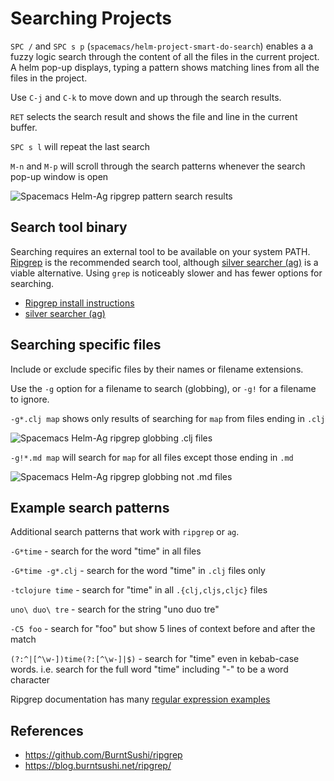 # Searching Projects

`SPC /` and `SPC s p` (`spacemacs/helm-project-smart-do-search`) enables a a fuzzy logic search through the content of all the files in the current project.  A helm pop-up displays, typing a pattern shows matching lines from all the files in the project.

Use `C-j` and `C-k` to move down and up through the search results.

`RET` selects the search result and shows the file and line in the current buffer.

`SPC s l` will repeat the last search

`M-n` and `M-p` will scroll through the search patterns whenever the search pop-up window is open

![Spacemacs Helm-Ag ripgrep pattern search results](/images/spacemacs-helm-ag-ripgrep-pattern-search.png)


## Search tool binary
Searching requires an external tool to be available on your system PATH. [Ripgrep](https://github.com/BurntSushi/ripgrep) is the recommended search tool, although [silver searcher (ag)](/alternative-tooling/silversearcher-ag.md) is a viable alternative.  Using `grep` is noticeably slower and has fewer options for searching.

* [Ripgrep install instructions](https://github.com/BurntSushi/ripgrep#installation)
* [silver searcher (ag)](/alternative-tooling/silversearcher-ag.md)


## Searching specific files
Include or exclude specific files by their names or filename extensions.

Use the `-g` option for a filename to search (globbing), or `-g!` for a filename to ignore.

`-g*.clj map` shows only results of searching for `map` from files ending in `.clj`

![Spacemacs Helm-Ag ripgrep globbing .clj files](/images/spacemacs-helm-ag-ripgrep-globbing-clj.png)

`-g!*.md map` will search for `map` for all files except those ending in `.md`

![Spacemacs Helm-Ag ripgrep globbing not .md files](/images/spacemacs-heml-ag-ripgrep-globbing-not-md.png)

## Example search patterns
Additional search patterns that work with `ripgrep` or `ag`.

`-G*time` - search for the word "time" in all files

`-G*time -g*.clj` - search for the word "time" in `.clj` files only

`-tclojure time` - search for "time" in all `.{clj,cljs,cljc}` files

`uno\ duo\ tre` - search for the string "uno duo tre"

`-C5 foo` - search for "foo" but show 5 lines of context before and after the match

`(?:^|[^\w-])time(?:[^\w-]|$)` - search for "time" even in kebab-case words. i.e. search for the full word "time" including "-" to be a word character

Ripgrep documentation has many [regular expression examples](https://docs.rs/regex/1.3.6/regex/#syntax)

## References
* https://github.com/BurntSushi/ripgrep
* https://blog.burntsushi.net/ripgrep/
